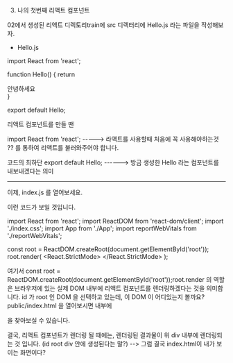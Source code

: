 3. 나의 첫번째 리액트 컴포넌트

02에서 생성된 리액트 디렉토리train에 
src 디렉터리에 Hello.js 라는 파일을 작성해보자.


- Hello.js

import React from 'react';

function Hello() {
  return <div>안녕하세요</div>
}

export default Hello;

리액트 컴포넌트를 만들 땐

import React from 'react';      -----> 라액트를 사용할때 처음에 꼭 사용해야하는것 ??
를 통하여 리액트를 불러와주어야 합니다.

코드의 최하단
export default Hello;          ------> 방금 생성한 Hello 라는 컴포넌트를 내보내겠다는 의미

-------------------------------


이제, index.js 를 열어보세요.

이런 코드가 보일 것입니다.

import React from 'react';
import ReactDOM from 'react-dom/client';
import './index.css';
import App from './App';
import reportWebVitals from './reportWebVitals';

const root = ReactDOM.createRoot(document.getElementById('root'));
root.render(
  <React.StrictMode>
    <App />
  </React.StrictMode>
);

여기서 const root = ReactDOM.createRoot(document.getElementById('root'));root.render 의 역할은 브라우저에 있는 실제 DOM 내부에 리액트 컴포넌트를 렌더링하겠다는 것을 의미합니다.
id 가 root 인 DOM 을 선택하고 있는데, 이 DOM 이 어디있는지 볼까요?
public/index.html 을 열어보시면 내부에

<div id="root"></div>
을 찾아보실 수 있습니다.

결국, 리액트 컴포넌트가 렌더링 될 때에는, 렌더링된 결과물이 위 div 내부에 렌더링되는 것 입니다.
(id root div 안에 생성된다는 말?) --> 그럼 결국 index.html이 내가 보이는 화면이다?

